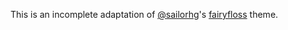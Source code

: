 This is an incomplete adaptation of [@sailorhg](http://sailorhg.com/)'s [fairyfloss](https://sailorhg.github.io/fairyfloss/) theme.
